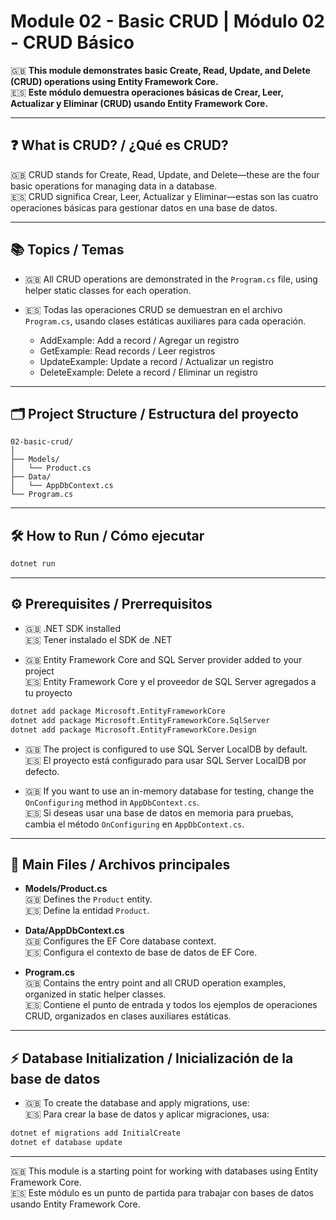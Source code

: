 # Module 02 - Basic CRUD | Módulo 02 - CRUD Básico

🇬🇧 **This module demonstrates basic Create, Read, Update, and Delete (CRUD) operations using Entity Framework Core.**  
🇪🇸 **Este módulo demuestra operaciones básicas de Crear, Leer, Actualizar y Eliminar (CRUD) usando Entity Framework Core.**

---

## ❓ What is CRUD? / ¿Qué es CRUD?

🇬🇧 CRUD stands for Create, Read, Update, and Delete—these are the four basic operations for managing data in a database.  
🇪🇸 CRUD significa Crear, Leer, Actualizar y Eliminar—estas son las cuatro operaciones básicas para gestionar datos en una base de datos.

---

## 📚 Topics / Temas

- 🇬🇧 All CRUD operations are demonstrated in the `Program.cs` file, using helper static classes for each operation.  
- 🇪🇸 Todas las operaciones CRUD se demuestran en el archivo `Program.cs`, usando clases estáticas auxiliares para cada operación.

  - AddExample: Add a record / Agregar un registro
  - GetExample: Read records / Leer registros
  - UpdateExample: Update a record / Actualizar un registro
  - DeleteExample: Delete a record / Eliminar un registro

---

## 🗂️ Project Structure / Estructura del proyecto

```
02-basic-crud/
│
├── Models/
│   └── Product.cs
├── Data/
│   └── AppDbContext.cs
└── Program.cs
```

---

## 🛠️ How to Run / Cómo ejecutar

```bash
dotnet run
```

---

## ⚙️ Prerequisites / Prerrequisitos

- 🇬🇧 .NET SDK installed  
  🇪🇸 Tener instalado el SDK de .NET

- 🇬🇧 Entity Framework Core and SQL Server provider added to your project  
  🇪🇸 Entity Framework Core y el proveedor de SQL Server agregados a tu proyecto

```bash
dotnet add package Microsoft.EntityFrameworkCore
dotnet add package Microsoft.EntityFrameworkCore.SqlServer
dotnet add package Microsoft.EntityFrameworkCore.Design
```

- 🇬🇧 The project is configured to use SQL Server LocalDB by default.  
  🇪🇸 El proyecto está configurado para usar SQL Server LocalDB por defecto.

- 🇬🇧 If you want to use an in-memory database for testing, change the `OnConfiguring` method in `AppDbContext.cs`.  
  🇪🇸 Si deseas usar una base de datos en memoria para pruebas, cambia el método `OnConfiguring` en `AppDbContext.cs`.

---

## 📄 Main Files / Archivos principales

- **Models/Product.cs**  
  🇬🇧 Defines the `Product` entity.  
  🇪🇸 Define la entidad `Product`.

- **Data/AppDbContext.cs**  
  🇬🇧 Configures the EF Core database context.  
  🇪🇸 Configura el contexto de base de datos de EF Core.

- **Program.cs**  
  🇬🇧 Contains the entry point and all CRUD operation examples, organized in static helper classes.  
  🇪🇸 Contiene el punto de entrada y todos los ejemplos de operaciones CRUD, organizados en clases auxiliares estáticas.

---

## ⚡ Database Initialization / Inicialización de la base de datos

- 🇬🇧 To create the database and apply migrations, use:  
  🇪🇸 Para crear la base de datos y aplicar migraciones, usa:

```bash
dotnet ef migrations add InitialCreate
dotnet ef database update
```

---

🇬🇧 This module is a starting point for working with databases using Entity Framework Core.  
🇪🇸 Este módulo es un punto de partida para trabajar con bases de datos usando Entity Framework Core.